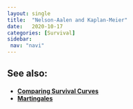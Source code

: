 ```yaml
---
layout: single
title:  "Nelson-Aalen and Kaplan-Meier"
date:   2020-10-17
categories: [Survival]
sidebar: 
 nav: "navi"
---
```


<object data="/assets/eventtimes/Nelson-Aalen and Kaplan-Meier.pdf" type="application/pdf" width="100%" height="100%">
</object>

<h2> See also: </h2>
<h4>
	<ul>
		<li><a href="comparing-survival-curves"> Comparing Survival Curves </a></li>
		<li><a href="martingales"> Martingales </a></li>
	</ul>
	<br>
</h4>